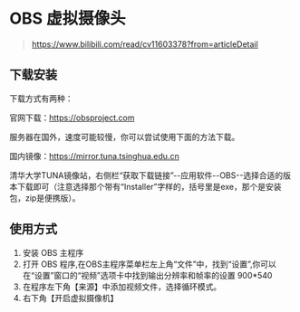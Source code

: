 # OBS 虚拟摄像头

> <https://www.bilibili.com/read/cv11603378?from=articleDetail>

## 下载安装
下载方式有两种：

官网下载：https://obsproject.com

服务器在国外，速度可能较慢，你可以尝试使用下面的方法下载。

国内镜像：https://mirror.tuna.tsinghua.edu.cn

清华大学TUNA镜像站，右侧栏“获取下载链接”--应用软件--OBS--选择合适的版本下载即可（注意选择那个带有“Installer”字样的，括号里是exe，那个是安装包，zip是便携版）。

## 使用方式

1. 安装 OBS 主程序
2. 打开 OBS 程序,在OBS主程序菜单栏左上角“文件”中，找到“设置”,你可以在“设置”窗口的“视频”选项卡中找到输出分辨率和帧率的设置 900*540
3. 在程序左下角【来源】中添加视频文件，选择循环模式。
4. 右下角【开启虚拟摄像机】



